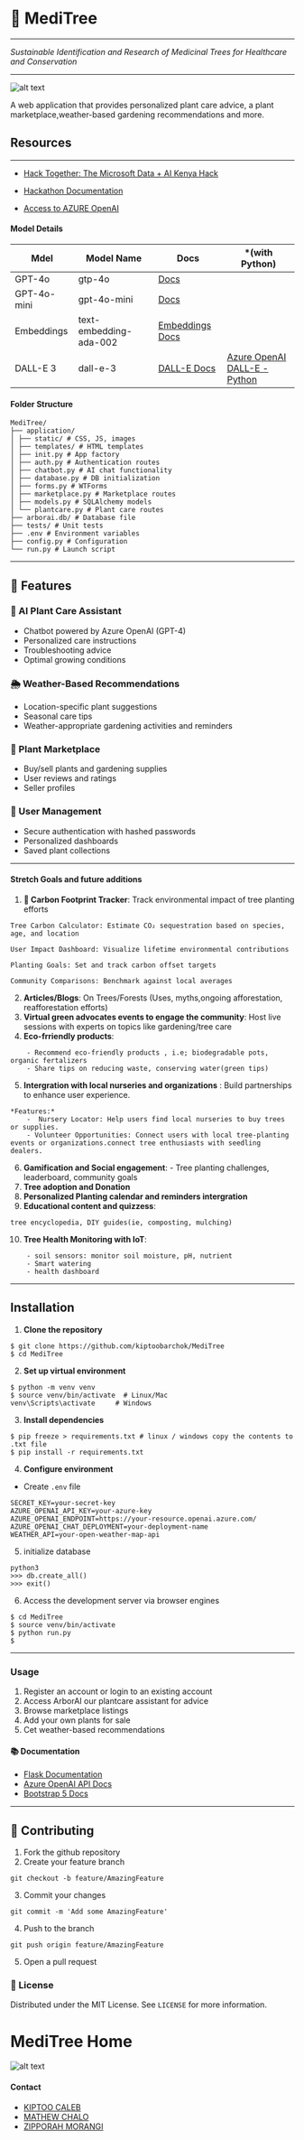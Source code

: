 # 🌿 MediTree

---

_Sustainable Identification and Research of Medicinal Trees for Healthcare and Conservation_

---
![alt text](99412e68-19ba-4691-948b-14e62a83d6b9.jpg)

A web application that provides personalized plant care advice, a plant marketplace,weather-based gardening recommendations and more.

## Resources
---

- [Hack Together: The Microsoft Data + AI Kenya Hack](https://blog.fabric.microsoft.com/en/blog/hack-together-the-microsoft-data-ai-kenya-hack?ft=All)

- [Hackathon Documentation](https://microsoft.github.io/Data-AI-Kenya-Hack/)

- [Access to AZURE OpenAI](https://microsoft.github.io/Data-AI-Kenya-Hack/AI_ACCESS.html)


#### Model Details
| Mdel    | Model Name | Docs  | *(with Python) |
| -------- | ------- |---------| --------------
| GPT-4o | gtp-4o | [Docs](https://aka.ms/fabric-hack24-python-docs-gtp4) |
| GPT-4o-mini | gpt-4o-mini    | [Docs](https://aka.ms/fabric-hack24-python-docs-gtp4)|
| Embeddings    |  text-embedding-ada-002   | [Embeddings Docs](https://aka.ms/fabric-hack24-python-docs-embeddings)|
| DALL-E 3   | dall-e-3 | [DALL-E Docs](https://aka.ms/fabric-hack24-python-docs-dalle) | [Azure OpenAI DALL-E - Python](https://aka.ms/fabric-hack24-python-eg-dalle) | 


#### Folder Structure
```
MediTree/
├── application/
│ ├── static/ # CSS, JS, images
│ ├── templates/ # HTML templates
│ ├── init.py # App factory
│ ├── auth.py # Authentication routes
│ ├── chatbot.py # AI chat functionality
│ ├── database.py # DB initialization
│ ├── forms.py # WTForms
│ ├── marketplace.py # Marketplace routes
│ ├── models.py # SQLAlchemy models
│ └── plantcare.py # Plant care routes
├── arborai.db/ # Database file
├── tests/ # Unit tests
├── .env # Environment variables
├── config.py # Configuration
└── run.py # Launch script
```
---

##  🚀 Features

### 🌱 AI Plant Care Assistant
- Chatbot powered by Azure OpenAI (GPT-4)
- Personalized care instructions
- Troubleshooting advice
- Optimal growing conditions

### 🌦️ Weather-Based Recommendations
- Location-specific plant suggestions
- Seasonal care tips
- Weather-appropriate gardening activities and reminders

### 🛒 Plant Marketplace
- Buy/sell plants and gardening supplies
- User reviews and ratings
- Seller profiles

### 👤 User Management
- Secure authentication with hashed passwords
- Personalized dashboards
- Saved plant collections

----

#### Stretch Goals and future additions

1. **🌱 Carbon Footprint Tracker**: Track environmental impact of tree planting efforts
```
Tree Carbon Calculator: Estimate CO₂ sequestration based on species, age, and location

User Impact Dashboard: Visualize lifetime environmental contributions

Planting Goals: Set and track carbon offset targets

Community Comparisons: Benchmark against local averages

```
2. **Articles/Blogs**: On Trees/Forests (Uses, myths,ongoing afforestation, reafforestation efforts)
3. **Virtual green advocates events to engage the community**: Host live sessions with experts on topics like gardening/tree care
4. **Eco-frriendly products**:
```
    - Recommend eco-friendly products , i.e; biodegradable pots, organic fertalizers
    - Share tips on reducing waste, conserving water(green tips)
```
        
5. **Intergration with local nurseries and organizations** : 
Build partnerships to enhance user experience.
```    
*Features:*
    -  Nursery Locator: Help users find local nurseries to buy trees or supplies.
    - Volunteer Opportunities: Connect users with local tree-planting events or organizations.connect tree enthusiasts with seedling dealers.
```
                
6. **Gamification and Social engagement**: 
        - Tree planting challenges, leaderboard, community goals
7. **Tree adoption and Donation**
8. **Personalized Planting calendar and reminders intergration**
9. **Educational content and quizzess**: 

`tree encyclopedia, DIY guides(ie, composting, mulching)`

10. **Tree Health Monitoring with IoT**:
```
    - soil sensors: monitor soil moisture, pH, nutrient
    - Smart watering
    - health dashboard

```
----


## Installation

1. **Clone the repository**
```
$ git clone https://github.com/kiptoobarchok/MediTree
$ cd MediTree

```

2. **Set up virtual environment**
```
$ python -m venv venv
$ source venv/bin/activate  # Linux/Mac
venv\Scripts\activate     # Windows
```

3. **Install dependencies**
```
$ pip freeze > requirements.txt # linux / windows copy the contents to .txt file
$ pip install -r requirements.txt
```

4. **Configure environment**
- Create `.env` file
```
SECRET_KEY=your-secret-key
AZURE_OPENAI_API_KEY=your-azure-key
AZURE_OPENAI_ENDPOINT=https://your-resource.openai.azure.com/
AZURE_OPENAI_CHAT_DEPLOYMENT=your-deployment-name
WEATHER_API=your-open-weather-map-api
```

5. initialize database
```
python3
>>> db.create_all()
>>> exit()
```


6. Access the development server via browser engines

```
$ cd MediTree
$ source venv/bin/activate
$ python run.py
$ 
```

----

### Usage
1. Register an account or login to an existing account
2. Access ArborAI our plantcare assistant for advice
3. Browse marketplace listings
4. Add your own plants for sale
5. Cet weather-based recommendations

#### 📚 Documentation
- [Flask Documentation](https://flask.palletsprojects.com/)
- [Azure OpenAI API Docs](https://learn.microsoft.com/en-us/azure/ai-services/openai/)
- [Bootstrap 5 Docs](https://getbootstrap.com/docs/5.3/getting-started/introduction/)

 --- 

 ## 🤝 Contributing
 1. Fork the github repository
 2. Create your feature branch 
 ```
 git checkout -b feature/AmazingFeature
 ```
 3. Commit your changes 
 ```
 git commit -m 'Add some AmazingFeature'
 ```
 4. Push to the branch 
 ```
 git push origin feature/AmazingFeature
 ```
 5. Open a pull request

 ### 📜 License

Distributed under the MIT License. See `LICENSE` for more information.

# MediTree Home

![alt text](image.png)

#### Contact

- [KIPTOO CALEB](https://wa.me/+254702171495)
- [MATHEW CHALO](https://wa.me/+254746269567)
- [ZIPPORAH MORANGI](https://wa.me/+254701319766)
